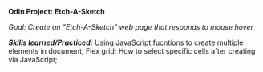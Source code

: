 **Odin Project: Etch-A-Sketch**

*Goal: Create an "Etch-A-Sketch" web page that responds to mouse hover*

***Skills learned/Practiced:***
    Using JavaScript fucntions to create multiple elements in document;
    Flex grid;
    How to select specific cells after creating via JavaScript;

